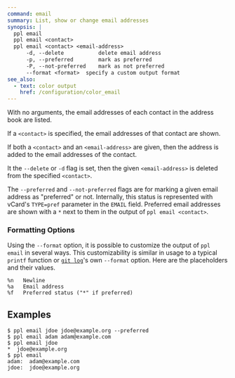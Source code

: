 ```yaml
---
command: email
summary: List, show or change email addresses
synopsis: |
  ppl email
  ppl email <contact>
  ppl email <contact> <email-address>
      -d, --delete           delete email address
      -p, --preferred        mark as preferred
      -P, --not-preferred    mark as not preferred
      --format <format>  specify a custom output format
see_also:
  - text: color output
    href: /configuration/color_email
---
```


With no arguments, the email addresses of each contact in the address book are
listed.

If a `<contact>` is specified, the email addresses of that contact are shown.

If both a `<contact>` and an `<email-address>` are given, then the address is
added to the email addresses of the contact.

It the `--delete` or `-d` flag is set, then the given `<email-address>` is
deleted from the specified `<contact>`.

The `--preferred` and `--not-preferred` flags are for marking a given email
address as "preferred" or not. Internally, this status is represented with
vCard's `TYPE=pref` parameter in the `EMAIL` field. Preferred email addresses
are shown with a `*` next to them in the output of `ppl email <contact>`.

### Formatting Options

Using the `--format` option, it is possible to customize the output of `ppl
email` in several ways. This customizability is similar in usage to a typical
`printf` function or [`git log`](http://git-scm.com/docs/git-log)'s own
`--format` option. Here are the placeholders and their values.

    %n   Newline
    %a   Email address
    %f   Preferred status ("*" if preferred)

## Examples

    $ ppl email jdoe jdoe@example.org --preferred
    $ ppl email adam adam@example.com
    $ ppl email jdoe
    *  jdoe@example.org
    $ ppl email
    adam:  adam@example.com
    jdoe:  jdoe@example.org

